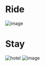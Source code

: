 # Ride
![image](https://user-images.githubusercontent.com/35510446/122437294-6ee78f00-cf4e-11eb-9d51-985c19331241.png)

# Stay
![hotel](https://user-images.githubusercontent.com/35510446/122445349-52e7eb80-cf56-11eb-8bce-ce78fd5d96bc.gif)
![image](https://user-images.githubusercontent.com/35510446/122437132-452e6800-cf4e-11eb-9e48-11947bb78513.png)

